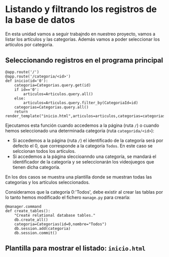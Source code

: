 # Listando y filtrando los registros de la base de datos

En esta unidad vamos a seguir trabajndo en nuestreo proyecto, vamos a listar los artículos y las categorías. Además vamos a poder seleccionar los artículos por categoria.

## Seleccionando registros en el programa principal

	@app.route('/')
	@app.route('/categoria/<id>')
	def inicio(id='0'):
		categoria=Categorias.query.get(id)
		if id=='0':
			articulos=Articulos.query.all()
		else:
			articulos=Articulos.query.filter_by(CategoriaId=id)
		categorias=Categorias.query.all()
		return render_template("inicio.html",articulos=articulos,categorias=categorias,categoria=categoria)

Ejecutamos esta función cuando accedemos a la página (ruta `/`) o cuando hemos seleccionado una determinada categoria (ruta `categorida/<id>`):

* Si accedemos a la página (ruta `/`) el identificado de la categoría será por defecto el 0, que corresponde a la categoría `Todos`. En este caso se selccionan todos los artículos.
* Si accedemos a la página sleccioanndo una categoría, se mandará el identificador de la categoría y se seleccionarán los videojuegos que tienen dicha categoría.

En los dos casos se muestra una plantilla donde se muestran todas las categorías y los artículos seleccionados.

Consideramos que la categoría 0:'Todos', debe existir al crear las tablas por lo tanto hemos modificado el fichero `manage.py` para crearla:

	@manager.command
	def create_tables():
	    "Create relational database tables."
	    db.create_all()
	    categoria=Categorias(id=0,nombre="Todos")
	    db.session.add(categoria)
	    db.session.commit()

## Plantilla para mostrar el listado: `inicio.html`